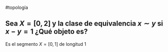 #topología 

## Sea $X = [0,2]$ y la clase de equivalencia $x \sim y$ si $x - y = 1$ ¿Qué objeto es?

Es el segmento $X = [0,1]$ de longitud $1$